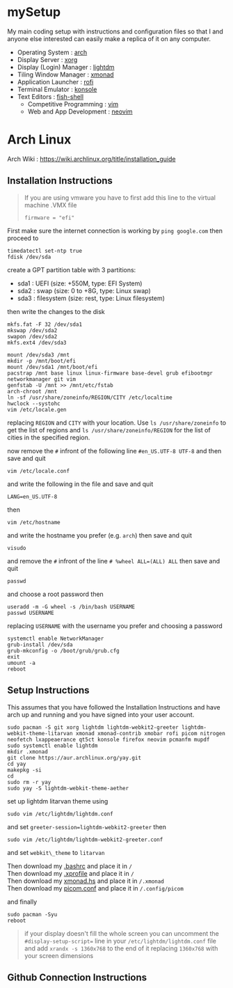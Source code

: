 # mySetup
My main coding setup with instructions and configuration files so that I and anyone else interested can easily make a replica of it on any computer.

- Operating System : [arch](./arch/)
- Display Server : [xorg](./xorg/)
- Display (Login) Manager : [lightdm](./lightdm/)
- Tiling Window Manager : [xmonad](./xmonad/)
- Application Launcher : [rofi]()
- Terminal Emulator : [konsole]()
- Text Editors : [fish-shell]()
  - Competitive Programming : [vim](./cpvim/)
  - Web and App Development : [neovim](./neovim/)

# Arch Linux
Arch Wiki : https://wiki.archlinux.org/title/installation_guide

## Installation Instructions
> If you are using vmware you have to first add this line to the virtual machine .VMX file
> ```
> firmware = "efi"
> ```
First make sure the internet connection is working by `ping google.com` then proceed to
```
timedatectl set-ntp true
fdisk /dev/sda
```
create a GPT partition table with 3 partitions:
  - sda1 : UEFI (size: +550M, type: EFI System)
  - sda2 : swap (size: 0 to +8G, type: Linux swap)
  - sda3 : filesystem (size: rest, type: Linux filesystem)

then write the changes to the disk
```
mkfs.fat -F 32 /dev/sda1
mkswap /dev/sda2
swapon /dev/sda2
mkfs.ext4 /dev/sda3

mount /dev/sda3 /mnt
mkdir -p /mnt/boot/efi
mount /dev/sda1 /mnt/boot/efi
pacstrap /mnt base linux linux-firmware base-devel grub efibootmgr networkmanager git vim 
genfstab -U /mnt >> /mnt/etc/fstab
arch-chroot /mnt
ln -sf /usr/share/zoneinfo/REGION/CITY /etc/localtime
hwclock --systohc
vim /etc/locale.gen
```
replacing `REGION` and `CITY` with your location. Use `ls /usr/share/zoneinfo` to get the list of regions and `ls /usr/share/zoneinfo/REGION` for the list of cities in the specified region.

now remove the `#` infront of the following line `#en_US.UTF-8 UTF-8` and then save and quit
```
vim /etc/locale.conf
```
and write the following in the file and save and quit
```
LANG=en_US.UTF-8
```
then
```
vim /etc/hostname
```
and write the hostname you prefer (e.g. `arch`) then save and quit
```
visudo
```
and remove the `#` infront of the line `# %wheel ALL=(ALL) ALL` then save and quit
```
passwd
```
and choose a root password then
```
useradd -m -G wheel -s /bin/bash USERNAME
passwd USERNAME
```
replacing `USERNAME` with the username you prefer and choosing a password
```
systemctl enable NetworkManager
grub-install /dev/sda
grub-mkconfig -o /boot/grub/grub.cfg
exit
umount -a
reboot
```

## Setup Instructions
This assumes that you have followed the Installation Instructions and have arch up and running and you have signed into your user account.
```
sudo pacman -S git xorg lightdm lightdm-webkit2-greeter lightdm-webkit-theme-litarvan xmonad xmonad-contrib xmobar rofi picom nitrogen neofetch lxappeaerance qt5ct konsole firefox neovim pcmanfm mupdf
sudo systemctl enable lightdm
mkdir .xmonad
git clone https://aur.archlinux.org/yay.git
cd yay
makepkg -si
cd
sudo rm -r yay
sudo yay -S lightdm-webkit-theme-aether
```
set up lightdm litarvan theme using
```
sudo vim /etc/lightdm/lightdm.conf
```
and set `greeter-session=lightdm-webkit2-greeter` then 
```
sudo vim /etc/lightdm/lightdm-webkit2-greeter.conf
```
and set `webkit\_theme` to `litarvan`

Then download my [.bashrc](./.bashrc) and place it in `/`			<br />
Then download my [.xprofile](./.xprofile) and place it in `/`			<br />
Then download my [xmonad.hs](./xmonad.hs) and place it in `/.xmonad`		<br />
Then download my [picom.conf](./picom.conf) and place it in `/.config/picom`	<br />

and finally
```
sudo pacman -Syu
reboot
```

> if your display doesn't fill the whole screen you can uncomment the `#display-setup-script=` line in your `/etc/lightdm/lightdm.conf` file and add `xrandx -s 1360x768` to the end of it replacing `1360x768` with your screen dimensions

## Github Connection Instructions
